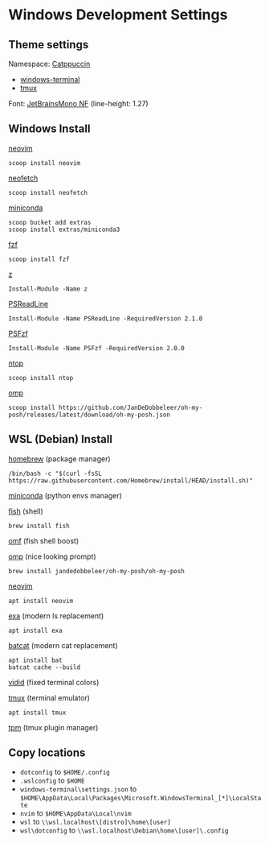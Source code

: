 # Windows Development Settings

## Theme settings

Namespace: [Catppuccin](https://github.com/catppuccin/catppuccin)

- [windows-terminal](https://github.com/catppuccin/windows-terminal)
- [tmux](https://github.com/catppuccin/tmux)

Font: [JetBrainsMono NF](https://github.com/ryanoasis/nerd-fonts/releases/download/v2.1.0/JetBrainsMono.zip) (line-height: 1.27)

## Windows Install

[neovim](https://github.com/neovim/neovim/wiki/Installing-Neovim)
```
scoop install neovim
```
    
[neofetch](https://github.com/dylanaraps/neofetch)
```
scoop install neofetch
```

[miniconda](https://docs.conda.io/en/latest/miniconda.html#windows-installers)
```
scoop bucket add extras
scoop install extras/miniconda3
```

[fzf](https://github.com/junegunn/fzf)
```
scoop install fzf
```

[z](https://www.powershellgallery.com/packages/z/1.1.13)
```
Install-Module -Name z
```

[PSReadLine](https://www.powershellgallery.com/packages/PSReadLine/2.1.0)
```
Install-Module -Name PSReadLine -RequiredVersion 2.1.0
```

[PSFzf](https://www.powershellgallery.com/packages/PSFzf/2.0.0)
```
Install-Module -Name PSFzf -RequiredVersion 2.0.0
```

[ntop](https://github.com/gsass1/NTop)
 ```
 scoop install ntop
 ```

[omp](https://ohmyposh.dev/docs/installation/windows)
```
scoop install https://github.com/JanDeDobbeleer/oh-my-posh/releases/latest/download/oh-my-posh.json
```

## WSL (Debian) Install

[homebrew](https://brew.sh/) (package manager)
```
/bin/bash -c "$(curl -fsSL https://raw.githubusercontent.com/Homebrew/install/HEAD/install.sh)"
```

[miniconda](https://docs.conda.io/en/latest/miniconda.html#linux-installers) (python envs manager)

[fish](https://fishshell.com/) (shell)
```
brew install fish
```
 
[omf](https://github.com/oh-my-fish/oh-my-fish) (fish shell boost)

[omp](https://ohmyposh.dev/docs/installation/linux) (nice looking prompt)
```
brew install jandedobbeleer/oh-my-posh/oh-my-posh
```

[neovim](https://github.com/neovim/neovim/wiki/Installing-Neovim)
```
apt install neovim
```

[exa](https://the.exa.website/#installation) (modern ls replacement)
```
apt install exa
```

[batcat](https://github.com/sharkdp/bat) (modern cat replacement)
```
apt install bat
batcat cache --build
```

[vidid](https://github.com/sharkdp/vivid) (fixed terminal colors)

[tmux](https://github.com/tmux/tmux/wiki) (terminal emulator)
```
apt install tmux
```

[tpm](https://github.com/tmux-plugins/tpm) (tmux plugin manager)

## Copy locations

- `dotconfig` to `$HOME/.config`
- `.wslconfig` to `$HOME`
- `windows-terminal\settings.json` to `$HOME\AppData\Local\Packages\Microsoft.WindowsTerminal_[*]\LocalState`
- `nvim` to  `$HOME\AppData\Local\nvim`
- `wsl` to `\\wsl.localhost\[distro]\home\[user]`
- `wsl\dotconfig` to `\\wsl.localhost\Debian\home\[user]\.config`
